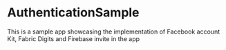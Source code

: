 # AuthenticationSample
This is a sample app showcasing the implementation of Facebook account Kit, Fabric Digits and Firebase invite in the app
